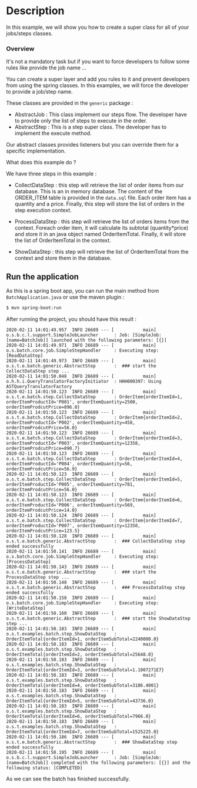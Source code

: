 # Description

In this example, we will show you how to create a super class for all of your jobs/steps classes.

### Overview

It's not a mandatory task but if you want to force developers to follow some rules like provide the job name ...

You can create a super layer and add you rules to it and prevent developers from using the spring classes. In this examples, we will force the developer to provide a job/step name.

These classes are provided in the `generic` package :

* AbstractJob : This class implement our steps flow. The developer have to provide only the list of steps to execute in the order.
* AbstractStep : This is a step super class. The developer has to implement the execute method.

Our abstract classes provides listeners but you can override them for a specific implementation.

What does this example do ?

We have three steps in this example :

* CollectDataStep : this step will retrieve the list of order items from our database. This is an in memory database. The content of the ORDER_ITEM table is provided in the `data.sql`
file. Each order item has a quantity and a price. Finally, this step will store the list of orders in the step execution context.

* ProcessDataStep : this step will retrieve the list of orders items from the context. Foreach order item, it will calculate its subtotal (quantity*price) and store it in an java object
named OrderItemTotal. Finally, it will store the list of  OrderItemTotal in the context.

* ShowDataStep : this step will retrieve the list of OrderItemTotal from the context and store them in the database.

## Run the application

As this is a spring boot app, you can run the main method from `BatchApplication.java` or use the maven plugin :

```bash
$ mvn spring-boot:run
```

After running the project, you should have this result :

```log
2020-02-11 14:01:49.957  INFO 26689 --- [           main] o.s.b.c.l.support.SimpleJobLauncher      : Job: [SimpleJob: [name=BatchJob]] launched with the following parameters: [{}]
2020-02-11 14:01:49.971  INFO 26689 --- [           main] o.s.batch.core.job.SimpleStepHandler     : Executing step: [ReadDataStep]
2020-02-11 14:01:49.973  INFO 26689 --- [           main] o.s.t.e.batch.generic.AbstractStep       :  ### start the CollectDataStep step ...
2020-02-11 14:01:50.048  INFO 26689 --- [           main] o.h.h.i.QueryTranslatorFactoryInitiator  : HHH000397: Using ASTQueryTranslatorFactory
2020-02-11 14:01:50.123  INFO 26689 --- [           main] o.s.t.e.batch.step.CollectDataStep       : OrderItem{orderItemId=1, orderItemProductId='P001', orderItemQuantity=2500, orderItemProdcutPrice=896.0}
2020-02-11 14:01:50.123  INFO 26689 --- [           main] o.s.t.e.batch.step.CollectDataStep       : OrderItem{orderItemId=2, orderItemProductId='P002', orderItemQuantity=458, orderItemProdcutPrice=56.0}
2020-02-11 14:01:50.123  INFO 26689 --- [           main] o.s.t.e.batch.step.CollectDataStep       : OrderItem{orderItemId=3, orderItemProductId='P003', orderItemQuantity=12358, orderItemProdcutPrice=890.7}
2020-02-11 14:01:50.123  INFO 26689 --- [           main] o.s.t.e.batch.step.CollectDataStep       : OrderItem{orderItemId=4, orderItemProductId='P004', orderItemQuantity=56, orderItemProdcutPrice=56.9}
2020-02-11 14:01:50.123  INFO 26689 --- [           main] o.s.t.e.batch.step.CollectDataStep       : OrderItem{orderItemId=5, orderItemProductId='P005', orderItemQuantity=781, orderItemProdcutPrice=56.0}
2020-02-11 14:01:50.123  INFO 26689 --- [           main] o.s.t.e.batch.step.CollectDataStep       : OrderItem{orderItemId=6, orderItemProductId='P006', orderItemQuantity=569, orderItemProdcutPrice=14.0}
2020-02-11 14:01:50.124  INFO 26689 --- [           main] o.s.t.e.batch.step.CollectDataStep       : OrderItem{orderItemId=7, orderItemProductId='P007', orderItemQuantity=12350, orderItemProdcutPrice=123.5}
2020-02-11 14:01:50.128  INFO 26689 --- [           main] o.s.t.e.batch.generic.AbstractStep       :  ### CollectDataStep step ended successfully
2020-02-11 14:01:50.141  INFO 26689 --- [           main] o.s.batch.core.job.SimpleStepHandler     : Executing step: [ProcessDataStep]
2020-02-11 14:01:50.143  INFO 26689 --- [           main] o.s.t.e.batch.generic.AbstractStep       :  ### start the ProcessDataStep step ...
2020-02-11 14:01:50.148  INFO 26689 --- [           main] o.s.t.e.batch.generic.AbstractStep       :  ### ProcessDataStep step ended successfully
2020-02-11 14:01:50.158  INFO 26689 --- [           main] o.s.batch.core.job.SimpleStepHandler     : Executing step: [WriteDataStep]
2020-02-11 14:01:50.160  INFO 26689 --- [           main] o.s.t.e.batch.generic.AbstractStep       :  ### start the ShowDataStep step ...
2020-02-11 14:01:50.183  INFO 26689 --- [           main] o.s.t.examples.batch.step.ShowDataStep   : OrderItemTotal{orderItemId=1, orderItemSubTotal=2240000.0}
2020-02-11 14:01:50.183  INFO 26689 --- [           main] o.s.t.examples.batch.step.ShowDataStep   : OrderItemTotal{orderItemId=2, orderItemSubTotal=25648.0}
2020-02-11 14:01:50.183  INFO 26689 --- [           main] o.s.t.examples.batch.step.ShowDataStep   : OrderItemTotal{orderItemId=3, orderItemSubTotal=1.1007271E7}
2020-02-11 14:01:50.183  INFO 26689 --- [           main] o.s.t.examples.batch.step.ShowDataStep   : OrderItemTotal{orderItemId=4, orderItemSubTotal=3186.4001}
2020-02-11 14:01:50.183  INFO 26689 --- [           main] o.s.t.examples.batch.step.ShowDataStep   : OrderItemTotal{orderItemId=5, orderItemSubTotal=43736.0}
2020-02-11 14:01:50.183  INFO 26689 --- [           main] o.s.t.examples.batch.step.ShowDataStep   : OrderItemTotal{orderItemId=6, orderItemSubTotal=7966.0}
2020-02-11 14:01:50.183  INFO 26689 --- [           main] o.s.t.examples.batch.step.ShowDataStep   : OrderItemTotal{orderItemId=7, orderItemSubTotal=1525225.0}
2020-02-11 14:01:50.186  INFO 26689 --- [           main] o.s.t.e.batch.generic.AbstractStep       :  ### ShowDataStep step ended successfully
2020-02-11 14:01:50.195  INFO 26689 --- [           main] o.s.b.c.l.support.SimpleJobLauncher      : Job: [SimpleJob: [name=BatchJob]] completed with the following parameters: [{}] and the following status: [COMPLETED]
```
As we can see the batch has finished successfully.
